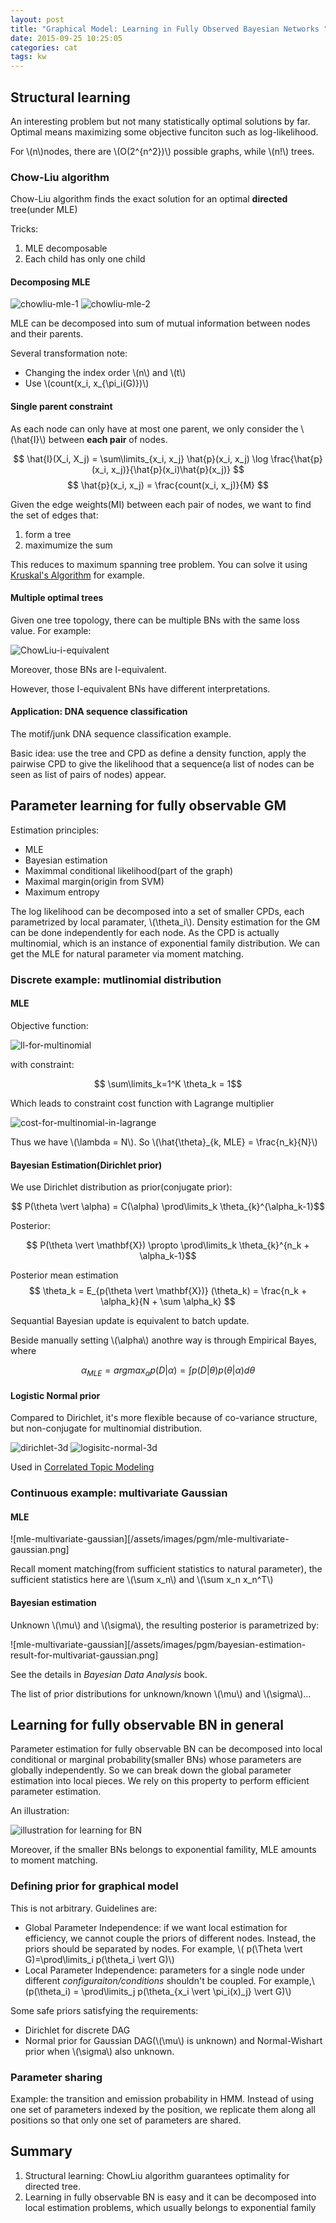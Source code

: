 ```yaml
---
layout: post
title: "Graphical Model: Learning in Fully Observed Bayesian Networks "
date: 2015-09-25 10:25:05
categories: cat
tags: kw
---
```


## Structural learning

An interesting problem but not many statistically optimal solutions by far. Optimal means maximizing some objective funciton such as log-likelihood.

For \\(n\\)nodes, there are \\(O(2^{n^2})\\) possible graphs, while \\(n!\\) trees.

### Chow-Liu algorithm

Chow-Liu algorithm finds the exact solution for an optimal **directed** tree(under MLE)

Tricks:

1. MLE decomposable
2. Each child has only one child

#### Decomposing MLE

![chowliu-mle-1](/assets/images/pgm/chowliu-mle-decompose-1.png)
![chowliu-mle-2](/assets/images/pgm/chowliu-mle-decompose-2.png)

MLE can be decomposed into sum of mutual information between nodes and their parents.

Several transformation note:

- Changing the index order \\(n\\) and \\(t\\)
- Use \\(count(x_i, x_{\pi_i(G)})\\)


#### Single parent constraint

As each node can only have at most one parent, we only consider the \\(\hat{I}\\) between **each pair** of nodes.

$$
\hat{I}(X_i, X_j) = \sum\limits_{x_i, x_j} \hat{p}(x_i, x_j) \log \frac{\hat{p}(x_i, x_j)}{\hat{p}(x_i)\hat{p}(x_j)}
$$
$$
\hat{p}(x_i, x_j) = \frac{count(x_i, x_j)}{M}
$$

Given the edge weights(MI) between each pair of nodes, we want to find the set of edges that:

1. form a tree
2. maximumize the sum

This reduces to maximum spanning tree problem. You can solve it using [Kruskal's Algorithm](http://mathworld.wolfram.com/KruskalsAlgorithm.html) for example.

#### Multiple optimal trees

Given one tree topology, there can be multiple BNs with the same loss value. For example:

![ChowLiu-i-equivalent](/assets/images/pgm/chow-liu-i-equivalent.png)

Moreover, those BNs are I-equivalent.

However, those I-equivalent BNs have different interpretations.

#### Application: DNA sequence classification

The motif/junk DNA sequence classification example.

Basic idea: use the tree and CPD as define a density function, apply the pairwise CPD to give the likelihood that a sequence(a list of nodes can be seen as list of pairs of nodes) appear. 

## Parameter learning for fully observable GM

Estimation principles:

- MLE
- Bayesian estimation
- Maximmal conditional likelihood(part of the graph)
- Maximal margin(origin from SVM)
- Maximum entropy


The log likelihood can be decomposed into a set of smaller CPDs, each parametrized by local paramater, \\(\theta_i\\). Density estimation for the GM can be done independently for each node. As the CPD is actually multinomial, which is an instance of exponential family distribution. We can get the MLE for natural parameter via moment matching.

### Discrete example: mutlinomial distribution

#### MLE

Objective function:

![ll-for-multinomial](/assets/images/pgm/ll-for-multinomial.png)

with constraint:

$$ \sum\limits_k=1^K \theta_k = 1$$

Which leads to constraint cost function with Lagrange multiplier

![cost-for-multinomial-in-lagrange](/assets/images/pgm/cost-function-for-multinomial-in-lagrange-form.png)

Thus we have \\(\lambda = N\\). So \\(\hat{\theta}_{k, MLE} = \frac{n_k}{N}\\)

#### Bayesian Estimation(Dirichlet prior)

We use Dirichlet distribution as prior(conjugate prior):

$$ P(\theta \vert \alpha) = C(\alpha) \prod\limits_k \theta_{k}^{\alpha_k-1}$$

Posterior:

$$ P(\theta \vert \mathbf{X}) \propto  \prod\limits_k \theta_{k}^{n_k + \alpha_k-1}$$

Posterior mean estimation $$ \theta_k = E_{p(\theta \vert \mathbf{X})} (\theta_k) = \frac{n_k + \alpha_k}{N + \sum \alpha_k} $$

Sequantial Bayesian update is equivalent to batch update.

Beside manually setting \\(\alpha\\) anothre way is through Empirical Bayes, where

$$ \alpha_{MLE} = argmax_{\alpha} p(D | \alpha) = \int p(D \vert \theta) p(\theta \vert \alpha) d \theta$$

#### Logistic Normal prior

Compared to Dirichlet, it's more flexible because of co-variance structure, but non-conjugate for multinomial distribution.

![dirichlet-3d](/assets/images/pgm/dirichlet-3d.png)
![logisitc-normal-3d](/assets/images/pgm/logistic-normal-3d.png)

Used in [Correlated Topic Modeling](https://www.cs.princeton.edu/~blei/papers/BleiLafferty2006.pdf)


### Continuous example: multivariate Gaussian

#### MLE

![mle-multivariate-gaussian][/assets/images/pgm/mle-multivariate-gaussian.png]

Recall moment matching(from sufficient statistics to natural parameter), the sufficient statistics here are \\(\sum x_n\\) and \\(\sum x_n x_n^T\\)

#### Bayesian estimation

Unknown \\(\mu\\) and \\(\sigma\\), the resulting posterior is parametrized by:

![mle-multivariate-gaussian][/assets/images/pgm/bayesian-estimation-result-for-multivariat-gaussian.png]

See the details in *Bayesian Data Analysis* book.

The list of prior distributions for unknown/known \\(\mu\\) and \\(\sigma\\)...

## Learning for fully observable BN in general

Parameter estimation for fully observable BN can be decomposed into local conditional or marginal probability(smaller BNs) whose parameters are globally independently. So we can break down the global parameter estimation into local pieces. We rely on this property to perform efficient parameter estimation.

An illustration:

![illustration for learning for BN](/assets/images/pgm/parameter-estimation-for-BN-illustration.png)

Moreover, if the smaller BNs belongs to exponential famility, MLE amounts to moment matching.

### Defining prior for graphical model

This is not arbitrary. Guidelines are:

- Global Parameter Independence: if we want local estimation for efficiency, we cannot couple the priors of different nodes. Instead, the priors should be separated by nodes. For example, \\( p(\Theta \vert G)=\prod\limits_i p(\theta_i \vert G)\\)
- Local Parameter Independence: parameters for a single node under different *configuraiton/conditions* shouldn't be coupled. For example,\\(p(\theta_i) = \prod\limits_j p(\theta_{x_i \vert \pi_i(x)_j} \vert G)\\)

Some safe priors satisfying the requirements:

- Dirichlet for discrete DAG
- Normal prior for Gaussian DAG(\\(\mu\\) is unknown) and Normal-Wishart prior when \\(\sigma\\) also unknown.

### Parameter sharing

Example: the transition and emission probability in HMM. Instead of using one set of parameters indexed by the position, we replicate them along all positions so that only one set of parameters are shared.

## Summary

1. Structural learning: ChowLiu algorithm guarantees optimality for directed tree.
2. Learning in fully observable BN is easy and it can be decomposed into local estimation problems, which usually belongs to exponential family


